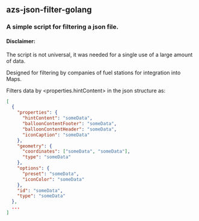 ## azs-json-filter-golang

### A simple script for filtering a json file.

#### Disclaimer:
The script is not universal, it was needed for a single use of a large amount of data.

Designed for filtering by companies of fuel stations for integration into Maps.

Filters data by <properties.hintContent> in the json structure as:

```json
[
  {
    "properties": {
      "hintContent": "someData",
      "balloonContentFooter": "someData",
      "balloonContentHeader": "someData",
      "iconCaption": "someData"
    },
    "geometry": {
      "coordinates": ["someData", "someData"],
      "type": "someData"
    },
    "options": {
      "preset": "someData",
      "iconColor": "someData"
    },
    "id": "someData",
    "type": "someData"
  },
  ...
]
```

